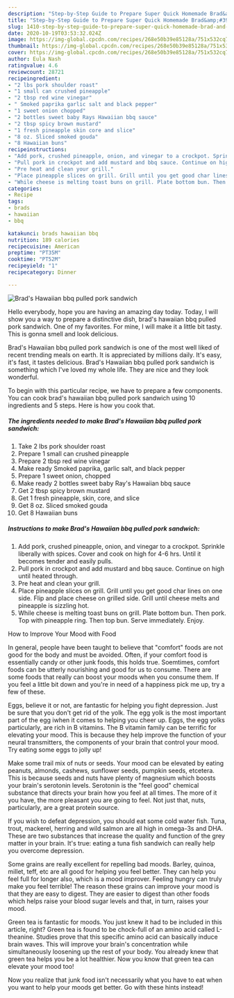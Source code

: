 ```yaml
---
description: "Step-by-Step Guide to Prepare Super Quick Homemade Brad&amp;#39;s Hawaiian bbq pulled pork sandwich"
title: "Step-by-Step Guide to Prepare Super Quick Homemade Brad&amp;#39;s Hawaiian bbq pulled pork sandwich"
slug: 1410-step-by-step-guide-to-prepare-super-quick-homemade-brad-and-39-s-hawaiian-bbq-pulled-pork-sandwich
date: 2020-10-19T03:53:32.024Z
image: https://img-global.cpcdn.com/recipes/268e50b39e85128a/751x532cq70/brads-hawaiian-bbq-pulled-pork-sandwich-recipe-main-photo.jpg
thumbnail: https://img-global.cpcdn.com/recipes/268e50b39e85128a/751x532cq70/brads-hawaiian-bbq-pulled-pork-sandwich-recipe-main-photo.jpg
cover: https://img-global.cpcdn.com/recipes/268e50b39e85128a/751x532cq70/brads-hawaiian-bbq-pulled-pork-sandwich-recipe-main-photo.jpg
author: Eula Nash
ratingvalue: 4.6
reviewcount: 28721
recipeingredient:
- "2 lbs pork shoulder roast"
- "1 small can crushed pineapple"
- "2 tbsp red wine vinegar"
- " Smoked paprika garlic salt and black pepper"
- "1 sweet onion chopped"
- "2 bottles sweet baby Rays Hawaiian bbq sauce"
- "2 tbsp spicy brown mustard"
- "1 fresh pineapple skin core and slice"
- "8 oz. Sliced smoked gouda"
- "8 Hawaiian buns"
recipeinstructions:
- "Add pork, crushed pineapple, onion, and vinegar to a crockpot. Sprinkle liberally with spices. Cover and cook on high for 4-6 hrs. Until it becomes tender and easily pulls."
- "Pull pork in crockpot and add mustard and bbq sauce. Continue on high until heated through."
- "Pre heat and clean your grill."
- "Place pineapple slices on grill. Grill until you get good char lines on one side. Flip and place cheese on grilled side. Grill until cheese melts and pineapple is sizzling hot."
- "While cheese is melting toast buns on grill. Plate bottom bun. Then pork. Top with pineapple ring. Then top bun. Serve immediately. Enjoy."
categories:
- Recipe
tags:
- brads
- hawaiian
- bbq

katakunci: brads hawaiian bbq 
nutrition: 189 calories
recipecuisine: American
preptime: "PT35M"
cooktime: "PT52M"
recipeyield: "1"
recipecategory: Dinner

---
```



![Brad&#39;s Hawaiian bbq pulled pork sandwich](https://img-global.cpcdn.com/recipes/268e50b39e85128a/751x532cq70/brads-hawaiian-bbq-pulled-pork-sandwich-recipe-main-photo.jpg)

Hello everybody, hope you are having an amazing day today. Today, I will show you a way to prepare a distinctive dish, brad&#39;s hawaiian bbq pulled pork sandwich. One of my favorites. For mine, I will make it a little bit tasty. This is gonna smell and look delicious.

Brad&#39;s Hawaiian bbq pulled pork sandwich is one of the most well liked of recent trending meals on earth. It is appreciated by millions daily. It's easy, it's fast, it tastes delicious. Brad&#39;s Hawaiian bbq pulled pork sandwich is something which I've loved my whole life. They are nice and they look wonderful.




To begin with this particular recipe, we have to prepare a few components. You can cook brad&#39;s hawaiian bbq pulled pork sandwich using 10 ingredients and 5 steps. Here is how you cook that.

<!--inarticleads1-->

##### The ingredients needed to make Brad&#39;s Hawaiian bbq pulled pork sandwich:

1. Take 2 lbs pork shoulder roast
1. Prepare 1 small can crushed pineapple
1. Prepare 2 tbsp red wine vinegar
1. Make ready  Smoked paprika, garlic salt, and black pepper
1. Prepare 1 sweet onion, chopped
1. Make ready 2 bottles sweet baby Ray&#39;s Hawaiian bbq sauce
1. Get 2 tbsp spicy brown mustard
1. Get 1 fresh pineapple, skin, core, and slice
1. Get 8 oz. Sliced smoked gouda
1. Get 8 Hawaiian buns




<!--inarticleads2-->

##### Instructions to make Brad&#39;s Hawaiian bbq pulled pork sandwich:

1. Add pork, crushed pineapple, onion, and vinegar to a crockpot. Sprinkle liberally with spices. Cover and cook on high for 4-6 hrs. Until it becomes tender and easily pulls.
1. Pull pork in crockpot and add mustard and bbq sauce. Continue on high until heated through.
1. Pre heat and clean your grill.
1. Place pineapple slices on grill. Grill until you get good char lines on one side. Flip and place cheese on grilled side. Grill until cheese melts and pineapple is sizzling hot.
1. While cheese is melting toast buns on grill. Plate bottom bun. Then pork. Top with pineapple ring. Then top bun. Serve immediately. Enjoy.




How to Improve Your Mood with Food


In general, people have been taught to believe that "comfort" foods are not good for the body and must be avoided. Often, if your comfort food is essentially candy or other junk foods, this holds true. Soemtimes, comfort foods can be utterly nourishing and good for us to consume. There are some foods that really can boost your moods when you consume them. If you feel a little bit down and you're in need of a happiness pick me up, try a few of these.

Eggs, believe it or not, are fantastic for helping you fight depression. Just be sure that you don't get rid of the yolk. The egg yolk is the most important part of the egg iwhen it comes to helping you cheer up. Eggs, the egg yolks particularly, are rich in B vitamins. The B vitamin family can be terrific for elevating your mood. This is because they help improve the function of your neural transmitters, the components of your brain that control your mood. Try eating some eggs to jolly up!

Make some trail mix of nuts or seeds. Your mood can be elevated by eating peanuts, almonds, cashews, sunflower seeds, pumpkin seeds, etcetera. This is because seeds and nuts have plenty of magnesium which boosts your brain's serotonin levels. Serotonin is the "feel good" chemical substance that directs your brain how you feel at all times. The more of it you have, the more pleasant you are going to feel. Not just that, nuts, particularly, are a great protein source.

If you wish to defeat depression, you should eat some cold water fish. Tuna, trout, mackerel, herring and wild salmon are all high in omega-3s and DHA. These are two substances that increase the quality and function of the grey matter in your brain. It's true: eating a tuna fish sandwich can really help you overcome depression. 

Some grains are really excellent for repelling bad moods. Barley, quinoa, millet, teff, etc are all good for helping you feel better. They can help you feel full for longer also, which is a mood improver. Feeling hungry can truly make you feel terrible! The reason these grains can improve your mood is that they are easy to digest. They are easier to digest than other foods which helps raise your blood sugar levels and that, in turn, raises your mood.

Green tea is fantastic for moods. You just knew it had to be included in this article, right? Green tea is found to be chock-full of an amino acid called L-theanine. Studies prove that this specific amino acid can basically induce brain waves. This will improve your brain's concentration while simultaneously loosening up the rest of your body. You already knew that green tea helps you be a lot healthier. Now you know that green tea can elevate your mood too!

Now you realize that junk food isn't necessarily what you have to eat when you want to help your moods get better. Go  with  these hints  instead!

